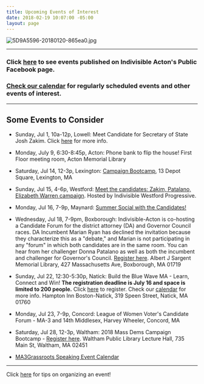 ```yaml
---
title: Upcoming Events of Interest
date: 2018-02-19 10:07:00 -05:00
layout: page
---
```


![5D9A5596-20180120-865ea0.jpg](/uploads/5D9A5596-20180120-865ea0.jpg)

---

### Click [here](https://www.facebook.com/pg/IndivisibleActon/events/?ref=page_internal) to see events published on Indivisible Acton's Public Facebook page.

### [Check our calendar](http://www.indivisibleacton.org/calendar.html) for regularly scheduled events and other events of interest.

---

## Some Events to Consider

* Sunday, Jul 1, 10a-12p, Lowell: Meet Candidate for Secretary of State Josh Zakim.  Click [here](https://www.facebook.com/events/1559712157487918/) for more info.


* Monday, July 9, 6:30-8:45p, Acton: Phone bank to flip the house! First Floor meeting room, Acton Memorial Library


* Saturday, Jul 14, 12-3p, Lexington: [Campaign Bootcamp](https://massdems.org/2018-campaign-bootcamps/), 13 Depot Square, Lexington, MA


* Sunday, Jul 15, 4-6p, Westford: [Meet the candidates: Zakim, Patalano, Elizabeth Warren campaign](https://www.facebook.com/events/139497656925586/).  Hosted by Indivisible Westford Progressive.


* Monday, Jul 16, 7-9p, Maynard: [Summer Social with the Candidates!](https://www.eventbrite.com/e/indivisible-acton-summer-social-with-candidates-tickets-47115619085)


* Wednesday, Jul 18, 7-9pm, Boxborough: Indivisible-Acton is co-hosting a Candidate Forum for the district attorney (DA) and Governor Council races. DA Incumbent Marian Ryan has declined the invitation because they characterize this as a "debate," and Marian is not participating in any "forum" in which both candidates are in the same room. You can hear from her challenger Donna Patalano as well as both the incumbent and challenger for Governor's Council.  [Register here](https://www.eventbrite.com/e/candidate-forum-governors-council-and-da-tickets-47284762999).  Albert J Sargent Memorial Library, 427 Massachusetts Ave, Boxborough, MA 01719


* Sunday, Jul 22, 12:30-5:30p, Natick: Build the Blue Wave MA - Learn, Connect and Win! **The registration deadline is July 16 and space is limited to 200 people.** Click [here](https://docs.google.com/forms/d/e/1FAIpQLSeggbmORpUqjHU97YHlKmmZsS26Z8J5gBaVkz3kxh0maMdZPA) to register.  Check our [calendar](http://www.indivisibleacton.org/calendar.html) for more info.  Hampton Inn Boston-Natick, 319 Speen Street, Natick, MA 01760


* Monday, Jul 23, 7-9p, Concord: League of Women Voter's Candidate Forum - MA-3 and 14th Middlesex, Harvey Wheeler, Concord, MA


* Saturday, Jul 28, 12-3p, Waltham: 2018 Mass Dems Campaign Bootcamp - [Register here](https://secure.ngpvan.com/Qq8RBgbcMEi4FfdoqFZ0-Q2).  Waltham Public Library Lecture Hall, 735 Main St, Waltham, MA 02451


* [MA3Grassroots Speaking Event Calendar](https://www.ma3grassroots.com/event-calendar)

---

Click [here](http://www.indivisibleacton.org/events/organize-an-event.html) for tips on organizing an event!